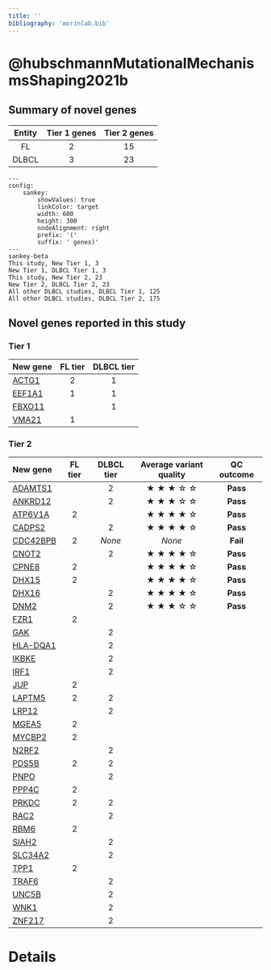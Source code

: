 ```yaml
---
title: ''
bibliography: 'morinlab.bib'
---
```


# @hubschmannMutationalMechanismsShaping2021b
## Summary of novel genes

|Entity| Tier 1 genes| Tier 2 genes|
|:-:|:-:|:-:|
|FL|2|15|
|DLBCL|3|23|
```mermaid
---
config:
    sankey:
        showValues: true
        linkColor: target
        width: 600
        height: 300
        nodeAlignment: right
        prefix: '('
        suffix: ' genes)'
---
sankey-beta
This study, New Tier 1, 3
New Tier 1, DLBCL Tier 1, 3
This study, New Tier 2, 23
New Tier 2, DLBCL Tier 2, 23
All other DLBCL studies, DLBCL Tier 1, 125
All other DLBCL studies, DLBCL Tier 2, 175
```

## Novel genes reported in this study

### Tier 1
|New gene|FL tier|DLBCL tier|
|:-|:-:|:-:|
|[ACTG1](../ACTG1)|2 |1 |
|[EEF1A1](../EEF1A1)|1 |1 |
|[FBXO11](../FBXO11)| |1 |
|[VMA21](../VMA21)|1 | |

### Tier 2
|New gene|FL tier|DLBCL tier|Average variant quality|QC outcome|
|:-|:-:|:-:|:-:|:-:|
|[ADAMTS1](../ADAMTS1)| |2 |&starf; &starf; &starf; &star; &star; | **Pass** |
|[ANKRD12](../ANKRD12)| |2 |&starf; &starf; &starf; &star; &star; | **Pass** |
|[ATP6V1A](../ATP6V1A)|2 | |&starf; &starf; &starf; &starf; &star; | **Pass** |
|[CADPS2](../CADPS2)| |2 |&starf; &starf; &starf; &starf; &star; | **Pass** |
|[CDC42BPB](../CDC42BPB)|2 | *None* | *None* | **Fail** |
|[CNOT2](../CNOT2)| |2 |&starf; &starf; &starf; &starf; &star;|**Pass**|
|[CPNE8](../CPNE8)|2 | |&starf; &starf; &starf; &starf; &star;|**Pass**|
|[DHX15](../DHX15)|2 | |&starf; &starf; &starf; &starf; &star;|**Pass**|
|[DHX16](../DHX16)| |2 |&starf; &starf; &starf; &starf; &star;|**Pass**|
|[DNM2](../DNM2)| |2 |&starf; &starf; &starf; &star; &star;|**Pass**|
|[FZR1](../FZR1)|2 | |||
|[GAK](../GAK)| |2 |||
|[HLA-DQA1](../HLA-DQA1)| |2 |||
|[IKBKE](../IKBKE)| |2 |||
|[IRF1](../IRF1)| |2 |||
|[JUP](../JUP)|2 | |||
|[LAPTM5](../LAPTM5)|2 |2 |||
|[LRP12](../LRP12)| |2 |||
|[MGEA5](../MGEA5)|2 | |||
|[MYCBP2](../MYCBP2)|2 | |||
|[N2RF2](../N2RF2)| |2 |||
|[PDS5B](../PDS5B)|2 |2 |||
|[PNPO](../PNPO)| |2 |||
|[PPP4C](../PPP4C)|2 | |||
|[PRKDC](../PRKDC)|2 |2 |||
|[RAC2](../RAC2)| |2 |||
|[RBM6](../RBM6)|2 | |||
|[SIAH2](../SIAH2)| |2 |||
|[SLC34A2](../SLC34A2)| |2 |||
|[TPP1](../TPP1)|2 | |||
|[TRAF6](../TRAF6)| |2 |||
|[UNC5B](../UNC5B)| |2 |||
|[WNK1](../WNK1)| |2 |||
|[ZNF217](../ZNF217)| |2 |||


# Details


